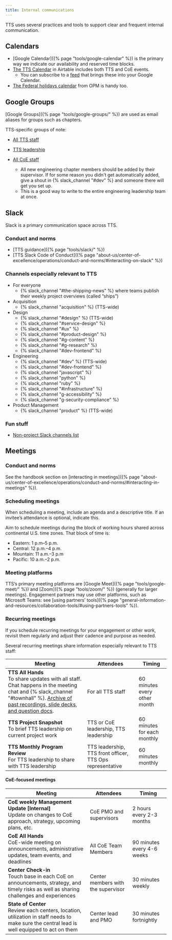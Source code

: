 ```yaml
---
title: Internal communications
---
```


TTS uses several practices and tools to support clear and frequent internal communication.

## Calendars

- [Google Calendar]({% page "tools/google-calendar" %}) is the primary way we indicate our availability and reserved time blocks.
- [The TTS Calendar](https://airtable.com/appN6llr7h1vUry6P/pag1kYDFRwB6qUilp?cmpsj=allRecords) in Airtable includes both TTS and CoE events.
  - You can subscribe to a [feed](https://airtable.com/appN6llr7h1vUry6P/pag0aA4Lrc6QZta3Q) that brings these into your Google Calendar.
- [The Federal holidays calendar](https://airtable.com/appN6llr7h1vUry6P/pag0aA4Lrc6QZta3Q) from OPM is handy too.

## Google Groups

[Google Groups]({% page "tools/google-groups/" %}) are used as email aliases for groups such as chapters.

TTS-specific groups of note:

- [All TTS staff](https://groups.google.com/a/gsa.gov/g/center-of-excellence-Team)
- [TTS leadership](https://groups.google.com/a/gsa.gov/g/center-of-excellence-Leadership)
- [All CoE staff](https://groups.google.com/a/gsa.gov/g/coe-leads)

  - All new engineering chapter members should be added by their supervisor. If for some reason you didn't get automatically added, give a shout in {% slack_channel "#dev" %} and someone there will get you set up.
  - This is a good way to write to the entire engineering leadership team at once.

## Slack

Slack is a primary communication space across TTS.

### Conduct and norms

- [TTS guidance]({% page "tools/slack/" %})
- [TTS Slack Code of Conduct]({% page "about-us/center-of-excellence/operations/conduct-and-norms/#interacting-on-slack" %})

### Channels especially relevant to TTS

- For everyone
  - {% slack_channel "#the-shipping-news" %} where teams publish their weekly project overviews (called “ships”)
- Acquisition
  - {% slack_channel "acquisition" %} (TTS-wide)
- Design
  - {% slack_channel "#design" %} (TTS-wide)
  - {% slack_channel "#service-design" %}
  - {% slack_channel "#ux" %}
  - {% slack_channel "#product-design" %}
  - {% slack_channel "#g-content" %}
  - {% slack_channel "#g-research" %}
  - {% slack_channel "#dev-frontend" %}
- Engineering
  - {% slack_channel "#dev" %}  (TTS-wide)
  - {% slack_channel "#dev-frontend" %}
  - {% slack_channel "javascript" %}
  - {% slack_channel "python" %}
  - {% slack_channel "ruby" %}
  - {% slack_channel "#infrastructure" %}
  - {% slack_channel "g-accessibility" %}
  - {% slack_channel "g-security-compliance" %}
- Product Management
  - {% slack_channel "product" %} (TTS-wide)

### Fun stuff

- [Non-project Slack channels list](https://docs.google.com/document/d/1HAcC0qU756AzeZ38iZOlosN98Xeppr2sJ9LXLOx0UbM/edit#heading=h.k48c7a84vrza)

## Meetings

### Conduct and norms

See the handbook section on [interacting in meetings]({% page "about-us/center-of-excellence/operations/conduct-and-norms/#interacting-in-meetings" %}).

### Scheduling meetings

When scheduling a meeting, include an agenda and a descriptive title. If an invitee’s attendance is optional, indicate this.

Aim to schedule meetings during the block of working hours shared across continental U.S. time zones. That block of time is:

- Eastern: 1 p.m–5 p.m.
- Central: 12 p.m.–4 p.m.
- Mountain: 11 a.m.–3 p.m
- Pacific: 10 a.m.–2 p.m.

### Meeting platforms

TTS’s primary meeting platforms are [Google Meet]({% page "tools/google-meet/" %}) and [Zoom]({% page "tools/zoom/" %}) (generally for larger meetings). Engagement partners may use other platforms, such as Microsoft Teams: see [using partners’ tools]({% page "general-information-and-resources/collaboration-tools/#using-partners-tools" %}).

### Recurring meetings

If you schedule recurring meetings for your engagement or other work, revisit them regularly and adjust their cadence and purpose as needed.

Several recurring meetings share information especially relevant to TTS staff:

| Meeting  | Attendees | Timing |
|----------|-----------|--------|
| **TTS All Hands**<br> To share updates with all staff. Chat happens in the meeting chat and {% slack_channel "#townhall" %}. [Archive of past recordings, slide decks, and question docs](https://docs.google.com/spreadsheets/d/1KK1aU5fN0wiOtcHbVWm-FX4-ITFrY3Qohvny_Tazrl0/edit?gid=0#gid=0). | For all TTS staff  | 60 minutes every other month |
| **TTS Project Snapshot**<br> To brief TTS leadership on current project work | TTS or CoE leadership, TTS leadership | 60 minutes for each monthly |
| **TTS Monthly Program Review**<br> For TTS leadership to share with TTS leadership | TTS leadership, TTS front officer, TTS Ops representative | 60 minutes monthly |

#### CoE-focused meetings

| Meeting  | Attendees | Timing |
|----------|-----------|--------|
| **CoE weekly Management Update \[Internal\]**<br> Update on changes to CoE approach, strategy, upcoming plans, etc. | CoE PMO and supervisors | 2 hours every 2-3 months |
| **CoE All Hands**<br> CoE-wide meeting on announcements, administrative updates, team events, and deadlines | All CoE Team Members  | 90 minutes every 4-6 weeks |
| **Center Check-in**<br> Touch base in each CoE on announcements, strategy, and timely risks as well as sharing challenges and experiences | Center members with the supervisor  | 30 minutes weekly |
| **State of Center**<br> Review each centers, location, utilization in staff needs to make sure the central lead is well equipped to act on them | Center lead and PMO | 30 minutes fortnightly |
